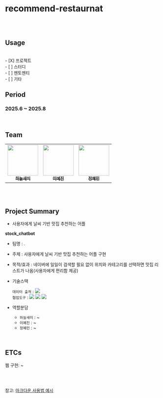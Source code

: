 # recommend-restaurnat
</br>
<br/>

## Usage
<br/>
- [X] 프로젝트
<br/>
- [ ] 스터디
<br/>
- [ ] 멘토멘티
<br/>
- [ ] 기타

<br/>

## Period
### 2025.6 ~ 2025.8
<br/>


## Team
<table>
  <tr>
    <td align="center">
    <a href="https://github.com/haneulsaemi">
      <img src="https://avatars.githubusercontent.com/u/126853146?v=4" width="100px;" alt=""/>
      <br />
      <sub>
        <b>하늘새미</b>
      </sub>
    </a>
    <br />
    </td>
    <td align="center">
    <a href="https://github.com/yeajinleeee">
      <img src="https://avatars.githubusercontent.com/u/178896119?v=4" width="100px;" alt=""/>
      <br />
      <sub>
        <b>이예진</b>
      </sub>
    </a>
    <br />
    </td>
     <td align="center">
    <a href="https://github.com/hyemin138">
      <img src="https://avatars.githubusercontent.com/u/162455065?v=4" width="100px;" alt=""/>
      <br />
      <sub>
        <b>정혜민</b>
      </sub>
    </a>
    <br />
    </td>
  </tr>
</table>

<br/>

<br/>

## Project Summary
- 사용자에게 날씨 기반 맛집 추천하는 어플 

**stock_chatbot**
- 팀명 : .
- 주제 : 사용자에게 날씨 기반 맛집 추천하는 어플 구현
- 목적/효과 : 네이버에 일일이 검색할 필요 없이 위치와 카테고리를 선택하면 맛집 리스트가 나옴(사용자에게 편리함 제공)
- 기술스택<div align=left> 
	`데이터 출처` : 
	<img src="https://img.shields.io/badge/서울시%20공공데이터-0039A6?style=for-the-badge&logo=data&logoColor=white">
	    <br>
	`협업도구` : 
	<img src="https://img.shields.io/badge/Git-F05032?style=for-the-badge&logo=GitHub&logoColor=white">
	<img src="https://img.shields.io/badge/Notion-000000?style=for-the-badge&logo=Notion&logoColor=white">
	<img src="https://img.shields.io/badge/Google_Colab-F9AB00?style=for-the-badge&logo=Google%20Colab&logoColor=white">
	    <br>
	</div>

- 역할분담 
	- `하늘새미` : ~
	- `이예진` : ~
	- `정혜민` : ~
<br/>

## ETCs

웹 구현: ~

<br/><br/>

참고: [마크다운 사용법 예시](https://theorydb.github.io/envops/2019/05/22/envops-blog-how-to-use-md/)
